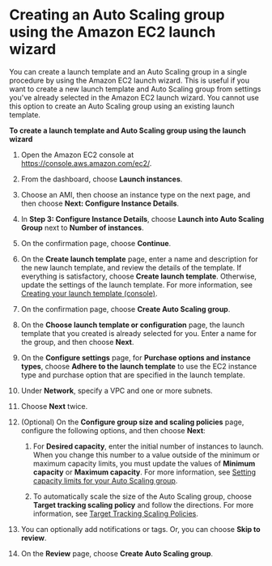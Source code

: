 # Creating an Auto Scaling group using the Amazon EC2 launch wizard<a name="create-asg-ec2-wizard"></a>

You can create a launch template and an Auto Scaling group in a single procedure by using the Amazon EC2 launch wizard\. This is useful if you want to create a new launch template and Auto Scaling group from settings you've already selected in the Amazon EC2 launch wizard\. You cannot use this option to create an Auto Scaling group using an existing launch template\.

**To create a launch template and Auto Scaling group using the launch wizard**

1. Open the Amazon EC2 console at [https://console\.aws\.amazon\.com/ec2/](https://console.aws.amazon.com/ec2/)\.

1. From the dashboard, choose **Launch instances**\.

1. Choose an AMI, then choose an instance type on the next page, and then choose **Next: Configure Instance Details**\.

1. In **Step 3: Configure Instance Details**, choose **Launch into Auto Scaling Group** next to **Number of instances**\.

1. On the confirmation page, choose **Continue**\.

1. On the **Create launch template** page, enter a name and description for the new launch template, and review the details of the template\. If everything is satisfactory, choose **Create launch template**\. Otherwise, update the settings of the launch template\. For more information, see [Creating your launch template \(console\)](create-launch-template.md#create-launch-template-for-auto-scaling)\.

1. On the confirmation page, choose **Create Auto Scaling group**\.

1. On the **Choose launch template or configuration** page, the launch template that you created is already selected for you\. Enter a name for the group, and then choose **Next**\.

1. On the **Configure settings** page, for **Purchase options and instance types**, choose **Adhere to the launch template** to use the EC2 instance type and purchase option that are specified in the launch template\. 

1. Under **Network**, specify a VPC and one or more subnets\.

1. Choose **Next** twice\. 

1. \(Optional\) On the **Configure group size and scaling policies** page, configure the following options, and then choose **Next**:

   1. For **Desired capacity**, enter the initial number of instances to launch\. When you change this number to a value outside of the minimum or maximum capacity limits, you must update the values of **Minimum capacity** or **Maximum capacity**\. For more information, see [Setting capacity limits for your Auto Scaling group](asg-capacity-limits.md)\.

   1. To automatically scale the size of the Auto Scaling group, choose **Target tracking scaling policy** and follow the directions\. For more information, see [Target Tracking Scaling Policies](as-scaling-target-tracking.md#policy-creating-scalingpolicies-console)\.

1. You can optionally add notifications or tags\. Or, you can choose **Skip to review**\. 

1. On the **Review** page, choose **Create Auto Scaling group**\.